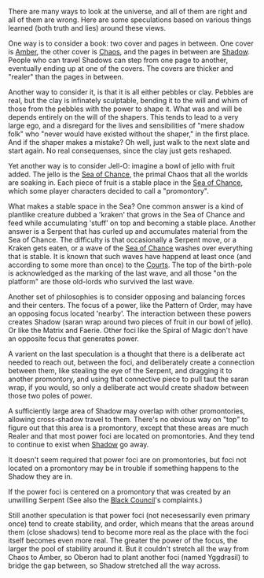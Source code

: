 There are many ways to look at the universe, and all of them are right and all of them are wrong. Here are
some speculations based on various things learned (both truth and lies) around these views.

One way is to consider a book:  two cover and pages in between.  One cover is [Amber](KolvirPromontory),
the other cover is [Chaos](CourtsOfChaos), and the pages in between are [Shadow](ShadowPlaces).  People who can
travel Shadows can step from one page to another, eventually ending up at one of the covers.  The covers are
thicker and "realer" than the pages in between.

Another way to consider it, is that it is all either pebbles or clay.  Pebbles are real, but the clay is
infinately sculptable, bending it to the will and whim of those from the pebbles with the power to shape it.
What was and will be depends entirely on the will of the shapers.  This tends to lead to a very large ego,
and a disregard for the lives and sensibilities of "mere shadow folk" who "never would have existed without
the shaper," in the first place.  And if the shaper makes a mistake?  Oh well, just walk to the next slate
and start again.  No real consequenses, since the clay just gets reshaped.

Yet another way is to consider Jell-O: imagine a bowl of jello with fruit added.  The jello is the
[Sea of Chance](SeaOfChance), the primal Chaos that all the worlds are soaking in. Each piece of fruit is a
stable place in the [Sea of Chance](SeaOfChance), which some player characters decided to call a "promontory".

What makes a stable space in the Sea?  One common answer is a kind of plantlike creature dubbed a 'kraken'
that grows in the Sea of Chance and feed while accumulating 'stuff' on top and becoming a stable place.  Another
answer is a Serpent that has curled up and accumulates material from the Sea of Chance.  The difficulty is that
occasionally a Serpent move, or a Kraken gets eaten, or a wave of the [Sea of Chance](SeaOfChance) washes over
everything that is stable.  It is known that such waves have happend at least once (and according to some more
than once) to the [Courts](CourtsOfChaos).  The top of the birth-pole is acknowledged as the marking of the last
wave, and all those "on the platform" are those old-lords who survived the last wave.

Another set of philosophies is to consider opposing and balancing forces and their centers.  The focus of a power,
like the Pattern of Order, may have an opposing focus located 'nearby'.  The interaction between these powers
creates Shadow (saran wrap around two pieces of fruit in our bowl of jello). Or like the Matrix and Faerie.  Other
foci like the Spiral of Magic don't have an opposite focus that generates power.

A varient on the last speculation is a thought that there is a deliberate act needed to reach out, between the
foci, and deliberately create a connection between them, like stealing the eye of the Serpent, and dragging it to
another promontory, and using that connective piece to pull taut the saran wrap, if you would, so only a deliberate
act would create shadow between those two poles of power.

A sufficiently large area of Shadow may overlap with other promontories, allowing cross-shadow travel to them.
There's no obvious way on "top" to figure out that this area is a promontory, except that these areas are much
Realer and that most power foci are located on promontories.  And they tend to continue to exist when
[Shadow](ShadowPlaces) go away.

It doesn't seem required that power foci are on promontories, but foci not located on a promontory may be in
trouble if something happens to the Shadow they are in.

If the power foci is centered on a promontory that was created by an unwilling Serpent (See also the
[Black Council](BlackCouncil)'s complaints.)

Still another speculation is that power foci (not necesessarily even primary once) tend to create stability, and
order, which means that the areas around them (close shadows) tend to become more real as the place with the foci
itself becomes even more real.  The greater the power of the focus, the larger the pool of stability around it.  But
it couldn't stretch all the way from Chaos to Amber, so Oberon had to plant another foci (named Yggdrasil) to bridge
the gap between, so Shadow stretched all the way across.
